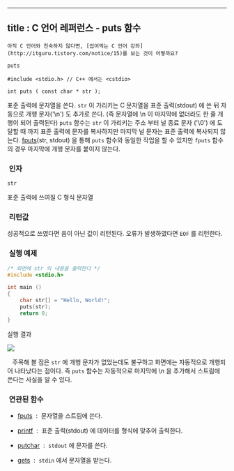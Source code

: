 ----------------
title : C 언어 레퍼런스 - puts 함수
--------------



```warning
아직 C 언어와 친숙하지 않다면, [씹어먹는 C 언어 강좌](http://itguru.tistory.com/notice/15)를 보는 것이 어떻까요?

```

`puts`



```info
#include <stdio.h> // C++ 에서는 <cstdio>

int puts ( const char * str );
```


표준 출력에 문자열을 쓴다.
`str` 이 가리키는 C 문자열을 표준 출력(stdout) 에 쓴 뒤 자동으로 개행 문자('\n') 도 추가로 쓴다.
(즉 문자열에 \n 이 마지막에 없더라도 한 줄 개행이 되어 출력된다)
`puts` 함수는 `str` 이 가리키는 주소 부터 널 종료 문자 ('\0') 에 도달할 때 까지 표준 출력에 문자를 복사하지만 마지막 널 문자는 표준 출력에 복사되지 않는다.
 [fputs](http://itguru.tistory.com/40)(str, stdout) 을 통해 `puts` 함수와 동일한 작업을 할 수 있지만 `fputs` 함수의 경우 마지막에 개행 문자를 붙이지 않는다.



###  인자




`str`

표준 출력에 쓰여질 C 형식 문자열



###  리턴값




성공적으로 쓰였다면 음이 아닌 값이 리턴된다.
오류가 발생하였다면 `EOF` 를 리턴한다.



###  실행 예제




```cpp
/* 화면에 str 의 내용을 출력한다 */
#include <stdio.h>

int main ()
{
    char str[] = "Hello, World!";
    puts(str);
    return 0;
}
```

실행 결과


![](http://img1.daumcdn.net/thumb/R1920x0/?fname=http%3A%2F%2Fcfile6.uf.tistory.com%2Fimage%2F116332134B6AB977BD3643)

   주목해 볼 점은 `str` 에 개행 문자가 없었는데도 불구하고 화면에는 자동적으로 개행되어 나타났다는 점이다. 즉 `puts` 함수는 자동적으로 마지막에 \n 을 추가해서 스트림에 쓴다는 사실을 알 수 있다.




###  연관된 함수





*  [fputs](http://itguru.tistory.com/40)  :  문자열을 스트림에 쓴다.

*  [printf](http://itguru.tistory.com/35)  :  표준 출력(stdout) 에 데이터를 형식에 맞추어 출력한다.

*  [putchar](http://itguru.tistory.com/47)  :  `stdout` 에 문자를 쓴다.

*  [gets](http://itguru.tistory.com/45)  :  `stdin` 에서 문자열을 받는다.






